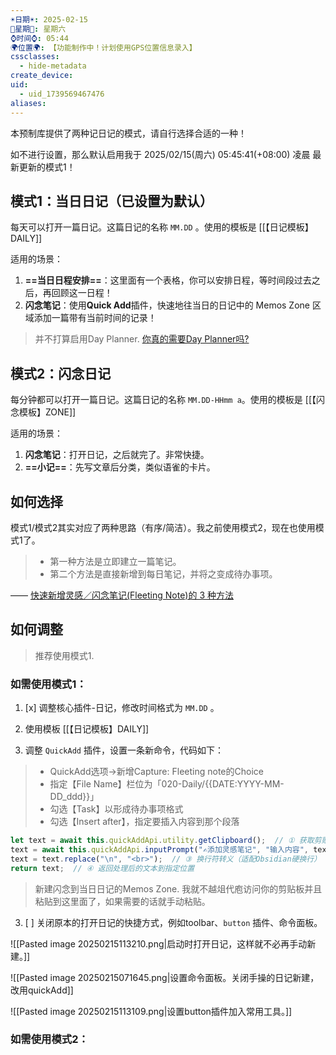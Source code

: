 ```yaml
---
☀️日期☀️: 2025-02-15
📆星期📆: 星期六
⌚️时间⌚️: 05:44
🌍位置🌍: 【功能制作中！计划使用GPS位置信息录入】
cssclasses:
  - hide-metadata
create_device: 
uid:
  - uid_1739569467476
aliases:
---
```


本预制库提供了两种记日记的模式，请自行选择合适的一种！

如不进行设置，那么默认启用我于 2025/02/15(周六) 05:45:41(+08:00) 凌晨 最新更新的模式1！

## 模式1：当日日记（已设置为默认）

每天可以打开一篇日记。这篇日记的名称 `MM.DD` 。使用的模板是 [[【日记模板】DAILY]]

适用的场景：

1. **==当日日程安排==**：这里面有一个表格，你可以安排日程，等时间段过去之后，再回顾这一日程！
2. **闪念笔记**：使用**Quick Add**插件，快速地往当日的日记中的 Memos Zone 区域添加一篇带有当前时间的记录！

> 并不打算启用Day Planner. [你真的需要Day Planner吗?](https://forum-zh.obsidian.md/t/topic/297)

## 模式2：闪念日记


每分钟都可以打开一篇日记。这篇日记的名称 `MM.DD-HHmm a`。使用的模板是 [[【闪念模板】ZONE]]

适用的场景：

1. **闪念笔记**：打开日记，之后就完了。非常快捷。
2. **==小记==**：先写文章后分类，类似语雀的卡片。


## 如何选择

模式1/模式2其实对应了两种思路（有序/简洁）。我之前使用模式2，现在也使用模式1了。

> - 第一种方法是立即建立一篇笔记。
> - 第二个方法是直接新增到每日笔记，并将之变成待办事项。

—— [快速新增灵感／闪念笔记(Fleeting Note)的 3 种方法](https://sspai.com/post/69227)

## 如何调整

> 推荐使用模式1.
### 如需使用模式1：

1. [x] 调整核心插件-日记，修改时间格式为 `MM.DD` 。

1. 使用模板 [[【日记模板】DAILY]]
2. 调整 `QuickAdd` 插件，设置一条新命令，代码如下：

> - QuickAdd选项→新增Capture: Fleeting note的Choice
> - 指定【File Name】栏位为「020-Daily/{{DATE:YYYY-MM-DD\_ddd}}」
> - 勾选【Task】以形成待办事项格式
> - 勾选【Insert after】，指定要插入内容到那个段落

```js
let text = await this.quickAddApi.utility.getClipboard();  // ① 获取剪贴板内容
text = await this.quickAddApi.inputPrompt("✍添加灵感笔记", "输入内容", text);  // ② 弹出输入框（预设剪贴板内容）
text = text.replace("\n", "<br>");  // ③ 换行符转义（适配Obsidian硬换行）
return text;  // ④ 返回处理后的文本到指定位置
```

> 新建闪念到当日日记的Memos Zone.
> 我就不越俎代庖访问你的剪贴板并且粘贴到这里面了，如果需要的话就手动粘贴。


3. [ ] 关闭原本的打开日记的快捷方式，例如toolbar、`button` 插件、命令面板。

![[Pasted image 20250215113210.png|启动时打开日记，这样就不必再手动新建。]]

![[Pasted image 20250215071645.png|设置命令面板。关闭手操的日记新建，改用quickAdd]]

![[Pasted image 20250215113109.png|设置button插件加入常用工具。]]

### 如需使用模式2：

